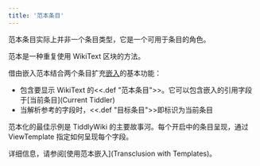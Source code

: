 ```yaml
---
title: '范本条目'
---
```


范本条目实际上并非一个条目类型，它是一个可用于条目的角色。

范本是一种重复使用 WikiText 区块的方法。

借由嵌入范本结合两个条目扩充[嵌入](Transclusion)的基本功能：

* 包含要显示 WikiText 的<<.def "范本条目">>。它可以包含嵌入的引用字段于[当前条目](Current Tiddler)
* 当解析参考的字段时，<<.def "目标条目">>即标识为当前条目

范本化的最佳示例是 TiddlyWiki 的主要故事河。每个开启中的条目呈现，通过 ViewTemplate 指定如何呈现每个字段。

详细信息，请参阅[使用范本嵌入](Transclusion with Templates)。
